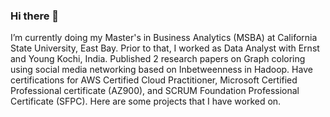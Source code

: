 ### Hi there 👋

I’m currently doing my Master's in Business Analytics (MSBA) at California State University, East Bay. Prior to that, I worked as Data Analyst with Ernst and Young  Kochi, India. Published 2 research papers on Graph coloring using social media networking based on Inbetweenness in Hadoop. Have certifications for AWS Certified Cloud Practitioner, Microsoft Certified Professional certificate (AZ900), and SCRUM Foundation Professional Certificate (SFPC). Here are some projects that I have worked on. 

  
